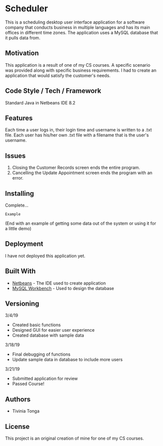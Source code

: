 # Scheduler

This is a scheduling desktop user interface application for a software company that conducts business in multiple languages and has its main offices in different time zones. The application uses a MySQL database that it pulls data from. 

## Motivation

This application is a result of one of my CS courses. A specific scenario was provided along with specific business requirements. I had to create an application that would satisfy the customer's needs. 

## Code Style / Tech / Framework

Standard Java in Netbeans IDE 8.2

## Features

Each time a user logs in, their login time and username is written to a .txt file. Each user has his/her own .txt file with a filename that is the user's username.

## Issues

1. Closing the Customer Records screen ends the entire program.
2. Cancelling the Update Appointment screen ends the program with an error.

## Installing

Complete...

```
Example
```
(End with an example of getting some data out of the system or using it for a little demo)

## Deployment

I have not deployed this application yet.

## Built With

* [Netbeans](https://netbeans.org/kb/index.html) - The IDE used to create application
* [MySQL Workbench](https://www.mysql.com/products/workbench/) - Used to design the database

## Versioning

3/4/19
- Created basic functions
- Designed GUI for easier user experience
- Created database with sample data

3/18/19
- Final debugging of functions
- Update sample data in database to include more users

3/21/19
- Submitted application for review
- Passed Course!

## Authors

* Tivinia Tonga

## License

This project is an original creation of mine for one of my CS courses.

